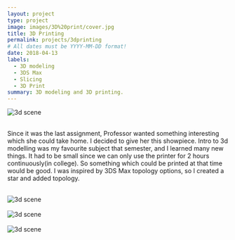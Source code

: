 ```yaml
---
layout: project
type: project
image: images/3D%20print/cover.jpg
title: 3D Printing
permalink: projects/3dprinting
# All dates must be YYYY-MM-DD format!
date: 2018-04-13
labels:
  - 3D modeling
  - 3DS Max
  - Slicing
  - 3D Print
summary: 3D modeling and 3D printing.
---
```


<section class="container">
  <div class="row">
    <img src="https://aryan1107.github.io/folio/images/3D%20print/cover.jpg" style="max-width:700px;height: auto;" class="rounded img-fluid mx-auto d-block" alt="3d scene">
  </div>
</section>
<br>

<section class="container" style="max-width:700px;">
  <div class="row">
    <p>Since it was the last assignment, Professor wanted something interesting which she could take home. I decided to give her this showpiece. Intro to 3d modelling was my favourite subject that semester, and I learned many new things. It had to be small since we can only use the printer for 2 hours continuously(in college). So something which could be printed at that time would be good. I was inspired by 3DS Max topology options, so I created a star and added topology.
    </p>
  </div>
</section>
<br>
<section class="container">
  <div class="row">
    <img src="https://aryan1107.github.io/folio/images/3D%20print/3.png" style="max-width:700px;height: auto;" class="rounded img-fluid mx-auto d-block" alt="3d scene">
  </div>
</section>
<br>
<section class="container">
  <div class="row">
    <img src="https://aryan1107.github.io/folio/images/3D%20print/2.jpg" style="max-width:700px;height: auto;" class="rounded img-fluid mx-auto d-block" alt="3d scene">
  </div>
</section>
<br>
<section class="container">
  <div class="row">
    <img src="https://aryan1107.github.io/folio/images/3D%20print/1.jpg" style="max-width:700px;" class="rounded img-fluid mx-auto d-block" alt="3d scene">
  </div>
</section>
<br>


